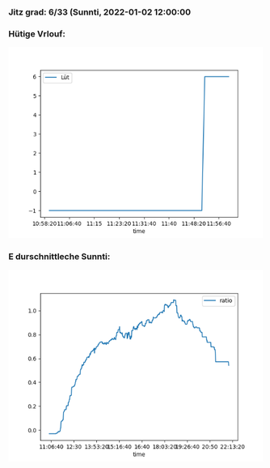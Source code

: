 ### Jitz grad: 6/33 (Sunnti, 2022-01-02 12:00:00

### Hütige Vrlouf:
![Graph](Today.png)

### E durschnittleche Sunnti:
![Graph](Sunnti.png)